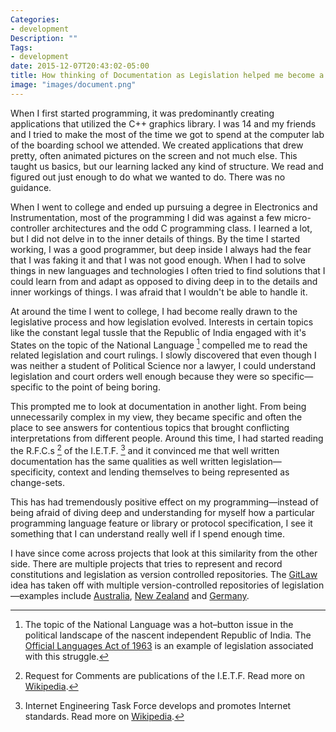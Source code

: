 ```yaml
---
Categories:
- development
Description: ""
Tags:
- development
date: 2015-12-07T20:43:02-05:00
title: How thinking of Documentation as Legislation helped me become a better programmer
image: "images/document.png"
---
```

When I first started programming, it was predominantly creating applications that utilized the C++ graphics library. I was 14 and my friends and I tried to make the most of the time we got to spend at the computer lab of the boarding school we attended. We created applications that drew pretty, often animated pictures on the screen and not much else. This taught us basics, but our learning lacked any kind of structure. We read and figured out just enough to do what we wanted to do. There was no guidance.

When I went to college and ended up pursuing a degree in Electronics and Instrumentation, most of the programming I did was against a few micro-controller architectures and the odd C programming class. I learned a lot, but I did not delve in to the inner details of things. By the time I started working, I was a good programmer, but deep inside I always had the fear that I was faking it and that I was not good enough. When I had to solve things in new languages and technologies I often tried to find solutions that I could learn from and adapt as opposed to diving deep in to the details and inner workings of things. I was afraid that I wouldn't be able to handle it.

At around the time I went to college, I had become really drawn to the legislative process and how legislation evolved. Interests in certain topics like the constant legal tussle that the Republic of India engaged with it's States on the topic of the National Language [^1] compelled me to read the related legislation and court rulings. I slowly discovered that even though I was neither a student of Political Science nor a lawyer, I could understand legislation and court orders well enough because they were so specific—specific to the point of being boring.

This prompted me to look at documentation in another light. From being unnecessarily complex in my view, they became specific and often the place to see answers for contentious topics that brought conflicting interpretations from different people. Around this time, I had started reading the R.F.C.s [^2] of the I.E.T.F. [^3] and it convinced me that well written documentation has the same qualities as well written legislation—specificity, context and lending themselves to being represented as change-sets.

This has had tremendously positive effect on my programming—instead of being afraid of diving deep and understanding for myself how a particular programming language feature or library or protocol specification, I see it something that I can understand really well if I spend enough time.

I have since come across projects that look at this similarity from the other side. There are multiple projects that tries to represent and record constitutions and legislation as version controlled repositories. The [GitLaw](https://blog.abevoelker.com/gitlaw-github-for-laws-and-legal-documents-a-tourniquet-for-american-liberty/) idea has taken off with multiple version-controlled repositories of legislation—examples include [Australia](https://github.com/xlfe/gitlaw-au), [New Zealand](https://github.com/Br3nda/legislation) and [Germany](https://github.com/bundestag/gesetze).

[^1]: The topic of the National Language was a hot–button issue in the political landscape of the nascent independent Republic of India. The [Official Languages Act of 1963](https://en.wikisource.org/wiki/Official_Languages_Act,_1963) is an example of legislation associated with this struggle.
[^2]: Request for Comments are publications of the I.E.T.F. Read more on [Wikipedia](https://en.wikipedia.org/wiki/Request_for_Comments).
[^3]: Internet Engineering Task Force develops and promotes Internet standards. Read more on [Wikipedia](https://en.wikipedia.org/wiki/Internet_Engineering_Task_Force).
